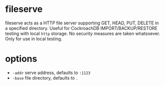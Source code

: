 # fileserve

fileserve acts as a HTTP file server supporting GET, HEAD, PUT, DELETE in a specified directory.
Useful for CockroachDB IMPORT/BACKUP/RESTORE testing with local `http` storage.
No security measures are taken whatsoever.
Only for use in local testing.

# options

- `-addr` serve address, defaults to `:1123`
- `-base` file directory, defaults to `.`
